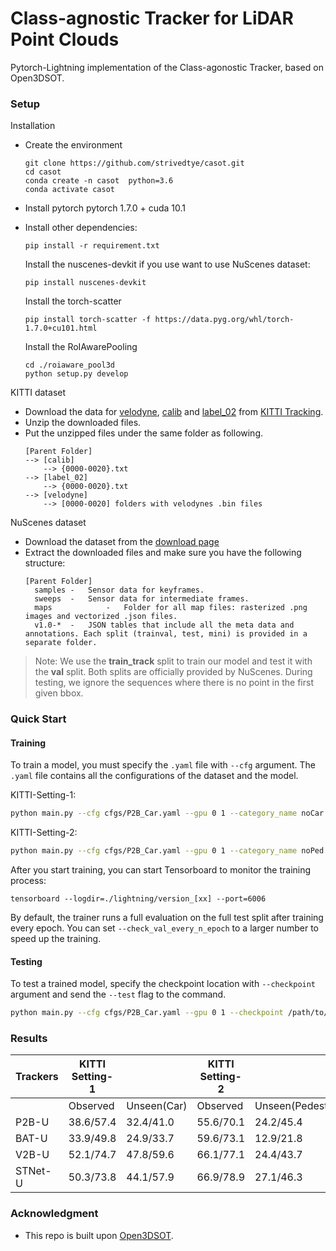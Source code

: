 # Class-agnostic Tracker for LiDAR Point Clouds
Pytorch-Lightning implementation of the Class-agonostic Tracker, based on Open3DSOT.  

### Setup
Installation
+ Create the environment
  ```
  git clone https://github.com/strivedtye/casot.git
  cd casot
  conda create -n casot  python=3.6
  conda activate casot
  ```
+ Install pytorch
  pytorch 1.7.0 + cuda 10.1

+ Install other dependencies:
  ```
  pip install -r requirement.txt
  ```
  Install the nuscenes-devkit if you use want to use NuScenes dataset:
  ```
  pip install nuscenes-devkit
  ```
  Install the torch-scatter
  ```
  pip install torch-scatter -f https://data.pyg.org/whl/torch-1.7.0+cu101.html
  ```
  Install the RoIAwarePooling
  ```
  cd ./roiaware_pool3d
  python setup.py develop
  ```
  

KITTI dataset
+ Download the data for [velodyne](http://www.cvlibs.net/download.php?file=data_tracking_velodyne.zip), [calib](http://www.cvlibs.net/download.php?file=data_tracking_calib.zip) and [label_02](http://www.cvlibs.net/download.php?file=data_tracking_label_2.zip) from [KITTI Tracking](http://www.cvlibs.net/datasets/kitti/eval_tracking.php).
+ Unzip the downloaded files.
+ Put the unzipped files under the same folder as following.
  ```
  [Parent Folder]
  --> [calib]
      --> {0000-0020}.txt
  --> [label_02]
      --> {0000-0020}.txt
  --> [velodyne]
      --> [0000-0020] folders with velodynes .bin files
  ```

NuScenes dataset
+ Download the dataset from the [download page](https://www.nuscenes.org/download)
+ Extract the downloaded files and make sure you have the following structure:
  ```
  [Parent Folder]
    samples	-	Sensor data for keyframes.
    sweeps	-	Sensor data for intermediate frames.
    maps	        -	Folder for all map files: rasterized .png images and vectorized .json files.
    v1.0-*	-	JSON tables that include all the meta data and annotations. Each split (trainval, test, mini) is provided in a separate folder.
  ```
>Note: We use the **train_track** split to train our model and test it with the **val** split. Both splits are officially provided by NuScenes. During testing, we ignore the sequences where there is no point in the first given bbox.

### Quick Start
#### Training
To train a model, you must specify the `.yaml` file with `--cfg` argument. The `.yaml` file contains all the configurations of the dataset and the model.

KITTI-Setting-1:
```bash
python main.py --cfg cfgs/P2B_Car.yaml --gpu 0 1 --category_name noCar --re_weight
```
KITTI-Setting-2:
```bash
python main.py --cfg cfgs/P2B_Car.yaml --gpu 0 1 --category_name noPed  --re_weight
```
After you start training, you can start Tensorboard to monitor the training process:
```
tensorboard --logdir=./lightning/version_[xx] --port=6006
```
By default, the trainer runs a full evaluation on the full test split after training every epoch. You can set `--check_val_every_n_epoch` to a larger number to speed up the training.

#### Testing
To test a trained model, specify the checkpoint location with `--checkpoint` argument and send the `--test` flag to the command.
```bash
python main.py --cfg cfgs/P2B_Car.yaml --gpu 0 1 --checkpoint /path/to/checkpoint/xxx.ckpt --test
```

### Results
|Trackers|KITTI Setting-1|     |KITTI Setting-2| |
|--------|---------|-----------|---------|-------|
|        |Observed |Unseen(Car)|Observed |Unseen(Pedestrian)|
|P2B-U   |38.6/57.4|32.4/41.0  |55.6/70.1|24.2/45.4|
|BAT-U   |33.9/49.8|24.9/33.7  |59.6/73.1|12.9/21.8|
|V2B-U   |52.1/74.7|47.8/59.6  |66.1/77.1|24.4/43.7|
|STNet-U |50.3/73.8|44.1/57.9  |66.9/78.9|27.1/46.3|

### Acknowledgment
+ This repo is built upon [Open3DSOT](https://github.com/HaozheQi/P2B).